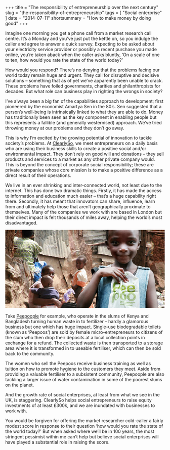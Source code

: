 +++
title =  "The responsibility of entrepreneurship over the next century"
slug = "the-responsibility-of-entrepreneurship"
tags = [ "Social enterprise" ]
date =  "2014-07-11"
shortsummary = "How to make money by doing good"
+++

Imagine one morning you get a phone call from a market research call centre. It’s a Monday and you’ve just put the kettle on, so you indulge the caller and agree to answer a quick survey. Expecting to be asked about your electricity service provider or possibly a recent purchase you made online, you’re taken aback when the caller asks bluntly, ‘On a scale of one to ten, how would you rate the state of the world today?’

How would you respond? There’s no denying that the problems facing our world today remain huge and urgent. They call for disruptive and decisive solutions – something that as of yet we’ve apparently been unable to crack. These problems have foiled governments, charities and philanthropists for decades. But what role can business play in righting the wrongs in society?

I’ve always been a big fan of the capabilities approach to development; first pioneered by the economist Amartya Sen in the 80’s. Sen suggested that a person’s well-being is intrinsically linked to what they are able to do. Money has traditionally been seen as the key component in enabling people but this represents a fallible (and generally westernised) approach. We’ve tried throwing money at our problems and they don’t go away.

This is why I’m excited by the growing potential of innovation to tackle society’s problems. At [ClearlySo](http://www.clearlyso.com), we meet entrepreneurs on a daily basis who are using their business skills to create a positive social and/or environmental impact. They don’t rely on good will and donations – they sell products and services to a market as any other private company would. This is beyond the concept of corporate social responsibility; these are private companies whose core mission is to make a positive difference as a direct result of their operations.

We live in an ever shrinking and inter-connected world, not least due to the internet. This has done two dramatic things. Firstly, it has made the access to information and education much easier – that’s a huge capability right there. Secondly, it has meant that innovators can share, influence, learn from and ultimately help those that aren’t geographically proximate to themselves. Many of the companies we work with are based in London but their direct impact is felt thousands of miles away, helping the world’s most disadvantaged.

![Peepoople](/img/peepoople.jpg)

Take [Peepoople](http://www.peepoople.com/) for example, who operate in the slums of Kenya and Bangladesh turning human waste in to fertilizer – hardly a glamorous business but one which has huge impact. Single-use biodegradable toilets (known as ‘Peepoos’) are sold by female micro-entrepreneurs to citizens of the slum who then drop their deposits at a local collection points in exchange for a refund. The collected waste is then transported to a storage area where it is transformed in to useable fertiliser, which can then be sold back to the community.

The women who sell the Peepoos receive business training as well as tuition on how to promote hygiene to the customers they meet. Aside from providing a valuable fertiliser to a subsistent community, Peepoople are also tackling a larger issue of water contamination in some of the poorest slums on the planet.

And the growth rate of social enterprises, at least from what we see in the UK, is staggering. ClearlySo helps social entrepreneurs to raise equity investments of at least £300k, and we are inundated with businesses to work with.

You would be forgiven for offering the market researcher cold-caller a fairly modest score in response to their question ‘how would you rate the state of the world today?’ But when asked where we’ll be in 100 years, the most stringent pessimist within me can’t help but believe social enterprises will have played a substantial role in raising the score.